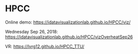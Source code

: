 # HPCC
Online demo:  https://idatavisualizationlab.github.io/HPCC/viz/

Wednesday Sep 26, 2018: https://idatavisualizationlab.github.io/HPCC/vizOverheatSep26

VR: https://lvrg12.github.io/HPCC_TTU/
